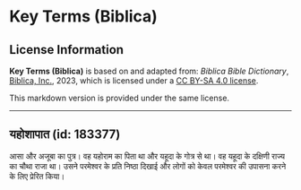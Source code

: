 # Key Terms (Biblica)

## License Information

**Key Terms (Biblica)** is based on and adapted from: _Biblica Bible Dictionary_, [Biblica, Inc.](https://www.biblica.com/), 2023, which is licensed under a [CC BY-SA 4.0 license](https://creativecommons.org/licenses/by-sa/4.0/legalcode.en).

This markdown version is provided under the same license.



--------------------------------

## यहोशापात (id: 183377)

आसा और अजूबा का पुत्र। वह यहोराम का पिता था और यहूदा के गोत्र से था। वह यहूदा के दक्षिणी राज्य का चौथा राजा था। उसने परमेश्वर के प्रति निष्ठा दिखाई और लोगों को केवल परमेश्वर की उपासना करने के लिए प्रेरित किया।


